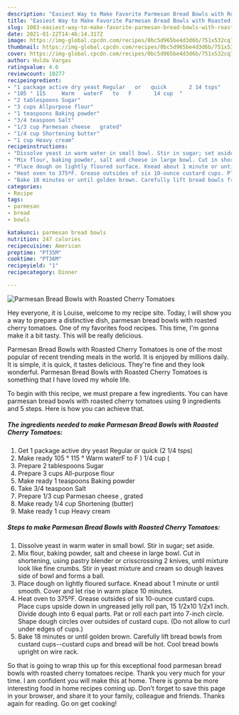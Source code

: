 ```yaml
---
description: "Easiest Way to Make Favorite Parmesan Bread Bowls with Roasted Cherry Tomatoes"
title: "Easiest Way to Make Favorite Parmesan Bread Bowls with Roasted Cherry Tomatoes"
slug: 1083-easiest-way-to-make-favorite-parmesan-bread-bowls-with-roasted-cherry-tomatoes
date: 2021-01-22T14:46:14.317Z
image: https://img-global.cpcdn.com/recipes/0bc5d965be4d3d6b/751x532cq70/parmesan-bread-bowls-with-roasted-cherry-tomatoes-recipe-main-photo.jpg
thumbnail: https://img-global.cpcdn.com/recipes/0bc5d965be4d3d6b/751x532cq70/parmesan-bread-bowls-with-roasted-cherry-tomatoes-recipe-main-photo.jpg
cover: https://img-global.cpcdn.com/recipes/0bc5d965be4d3d6b/751x532cq70/parmesan-bread-bowls-with-roasted-cherry-tomatoes-recipe-main-photo.jpg
author: Hulda Vargas
ratingvalue: 4.6
reviewcount: 10277
recipeingredient:
- "1 package active dry yeast Regular   or   quick       2 14 tsps"
- "105 ° 115     Warm   waterF   to   F       14 cup  "
- "2 tablespoons Sugar"
- "3 cups Allpurpose flour"
- "1 teaspoons Baking powder"
- "3/4 teaspoon Salt"
- "1/3 cup Parmesan cheese   grated"
- "1/4 cup Shortening butter"
- "1 cup Heavy cream"
recipeinstructions:
- "Dissolve yeast in warm water in small bowl. Stir in sugar; set aside."
- "Mix flour, baking powder, salt and cheese in large bowl. Cut in shortening, using pastry blender or crisscrossing 2 knives, until mixture look like fine crumbs. Stir in yeast mixture and cream so dough leaves side of bowl and forms a ball."
- "Place dough on lightly floured surface. Knead about 1 minute or until smooth. Cover and let rise in warm place 10 minutes."
- "Heat oven to 375ºF. Grease outsides of six 10-ounce custard cups. Place cups upside down in ungreased jelly roll pan, 15 1/2x10 1/2x1 inch. Divide dough into 6 equal parts. Pat or roll each part into 7-inch circle. Shape dough circles over outsides of custard cups. (Do not allow to curl under edges of cups.)"
- "Bake 18 minutes or until golden brown. Carefully lift bread bowls from custard cups--custard cups and bread will be hot. Cool bread bowls upright on wire rack."
categories:
- Recipe
tags:
- parmesan
- bread
- bowls

katakunci: parmesan bread bowls 
nutrition: 247 calories
recipecuisine: American
preptime: "PT35M"
cooktime: "PT36M"
recipeyield: "1"
recipecategory: Dinner

---
```



![Parmesan Bread Bowls with Roasted Cherry Tomatoes](https://img-global.cpcdn.com/recipes/0bc5d965be4d3d6b/751x532cq70/parmesan-bread-bowls-with-roasted-cherry-tomatoes-recipe-main-photo.jpg)

Hey everyone, it is Louise, welcome to my recipe site. Today, I will show you a way to prepare a distinctive dish, parmesan bread bowls with roasted cherry tomatoes. One of my favorites food recipes. This time, I'm gonna make it a bit tasty. This will be really delicious.



Parmesan Bread Bowls with Roasted Cherry Tomatoes is one of the most popular of recent trending meals in the world. It is enjoyed by millions daily. It is simple, it is quick, it tastes delicious. They're fine and they look wonderful. Parmesan Bread Bowls with Roasted Cherry Tomatoes is something that I have loved my whole life.


To begin with this recipe, we must prepare a few ingredients. You can have parmesan bread bowls with roasted cherry tomatoes using 9 ingredients and 5 steps. Here is how you can achieve that.

<!--inarticleads1-->

##### The ingredients needed to make Parmesan Bread Bowls with Roasted Cherry Tomatoes:

1. Get 1 package active dry yeast Regular   or   quick       (2 1/4 tsps)
1. Make ready 105 ° 115 °    Warm   waterF   to   F )      1/4 cup  (
1. Prepare 2 tablespoons Sugar
1. Prepare 3 cups All-purpose flour
1. Make ready 1 teaspoons Baking powder
1. Take 3/4 teaspoon Salt
1. Prepare 1/3 cup Parmesan cheese ,  grated
1. Make ready 1/4 cup Shortening (butter)
1. Make ready 1 cup Heavy cream




<!--inarticleads2-->

##### Steps to make Parmesan Bread Bowls with Roasted Cherry Tomatoes:

1. Dissolve yeast in warm water in small bowl. Stir in sugar; set aside.
1. Mix flour, baking powder, salt and cheese in large bowl. Cut in shortening, using pastry blender or crisscrossing 2 knives, until mixture look like fine crumbs. Stir in yeast mixture and cream so dough leaves side of bowl and forms a ball.
1. Place dough on lightly floured surface. Knead about 1 minute or until smooth. Cover and let rise in warm place 10 minutes.
1. Heat oven to 375ºF. Grease outsides of six 10-ounce custard cups. Place cups upside down in ungreased jelly roll pan, 15 1/2x10 1/2x1 inch. Divide dough into 6 equal parts. Pat or roll each part into 7-inch circle. Shape dough circles over outsides of custard cups. (Do not allow to curl under edges of cups.)
1. Bake 18 minutes or until golden brown. Carefully lift bread bowls from custard cups--custard cups and bread will be hot. Cool bread bowls upright on wire rack.




So that is going to wrap this up for this exceptional food parmesan bread bowls with roasted cherry tomatoes recipe. Thank you very much for your time. I am confident you will make this at home. There is gonna be more interesting food in home recipes coming up. Don't forget to save this page in your browser, and share it to your family, colleague and friends. Thanks again for reading. Go on get cooking!
